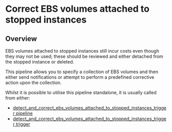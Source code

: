 # Correct EBS volumes attached to stopped instances

## Overview

EBS volumes attached to stopped instances still incur costs even though they may not be used; these should be reviewed and either detached from the stopped instance or deleted.

This pipeline allows you to specify a collection of EBS volumes and then either send notifications or attempt to perform a predefined corrective action upon the collection.

Whilst it is possible to utilise this pipeline standalone, it is usually called from either:
- [detect_and_correct_ebs_volumes_attached_to_stopped_instances_trigger pipeline](https://hub.flowpipe.io/mods/turbot/aws-thrifty/pipelines/aws_thrifty.pipeline.detect_and_correct_ebs_volumes_attached_to_stopped_instances_trigger)
- [detect_and_correct_ebs_volumes_attached_to_stopped_instances_trigger trigger](https://hub.flowpipe.io/mods/turbot/aws-thrifty/triggers/aws_thrifty.trigger.query.detect_and_correct_ebs_volumes_attached_to_stopped_instances_trigger)